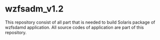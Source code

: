 # wzfsadm_v1.2

This repository consist of all part that is needed to build Solaris package of wzfsdamd application. All source codes of application are part of this repository.
